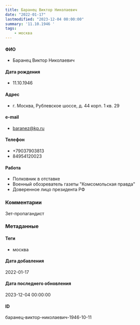 ```yaml
---
title: Баранец Виктор Николаевич
date: "2022-01-17"
lastmodified: "2023-12-04 00:00:00"
summary: '11.10.1946 '
tags: 
    - москва
---
```

<!--# pp1-->
<!--## Фигурант-->
<!--### Личные данные-->
#### ФИО
- Баранец Виктор Николаевич
#### Дата рождения
- 11.10.1946
#### Адрес
- г. Москва, Рублевское шоссе, д. 44 корп. 1 кв. 29
#### e-mail
- baranez@kp.ru
#### Телефон
- +79037903813
- 84954120023
#### Работа
- Полковник в отставке
- Военный обозреватель газеты "Комсомольская правда"
- Доверенное лицо президента РФ
### Комментарии
Зет-пропагандист
### Метаданные
#### Теги
- москва
#### Дата добавления
2022-01-17
#### Дата последнего обновления
2023-12-04 00:00:00
#### ID
баранец-виктор-николаевич-1946-10-11
<!--## END;-->
